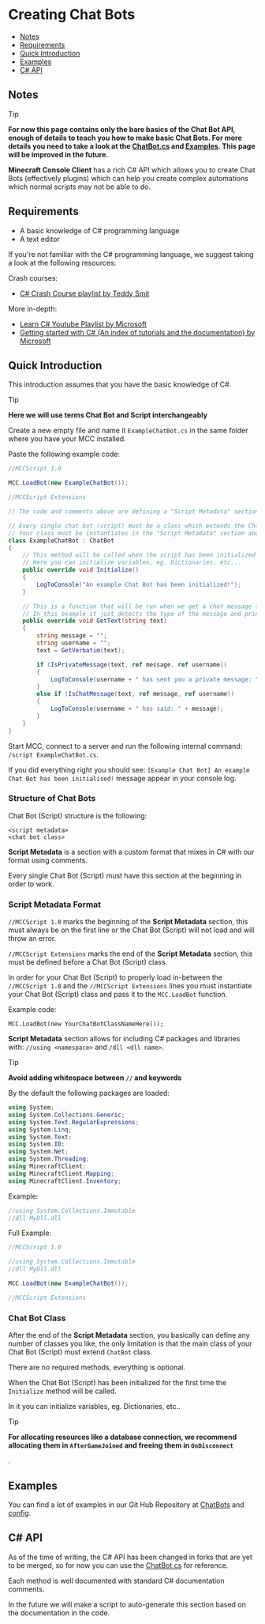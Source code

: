 # Creating Chat Bots

-   [Notes](#notes)
-   [Requirements](#requirements)
-   [Quick Introduction](#quick-introduction)
-   [Examples](#examples)
-   [C# API](#c#-api)

## Notes

<div class="custom-container tip"><p class="custom-container-title">Tip</p>

**For now this page contains only the bare basics of the Chat Bot API, enough of details to teach you how to make basic Chat Bots. For more details you need to take a look at the [ChatBot.cs](https://github.com/MCCTeam/Minecraft-Console-Client/blob/master/MinecraftClient/Scripting/ChatBot.cs) and [Examples](#examples). This page will be improved in the future.**

</div>

**Minecraft Console Client** has a rich C# API which allows you to create Chat Bots (effectively plugins) which can help you create complex automations which normal scripts may not be able to do.

## Requirements

-   A basic knowledge of C# programming language
-   A text editor

If you're not familiar with the C# programming language, we suggest taking a look at the following resources:

Crash courses:

-   [C# Crash Course playlist by Teddy Smit](https://www.youtube.com/watch?v=67oWw9TanOk&list=PL82C6-O4XrHfoN_Y4MwGvJz5BntiL0z0D)

More in-depth:

-   [Learn C# Youtube Playlist by Microsoft](https://www.youtube.com/playlist?list=PLdo4fOcmZ0oVxKLQCHpiUWun7vlJJvUiN)
-   [Getting started with C# (An index of tutorials and the documentation) by Microsoft](https://docs.microsoft.com/en-us/dotnet/csharp/)

## Quick Introduction

This introduction assumes that you have the basic knowledge of C#.

<div class="custom-container tip"><p class="custom-container-title">Tip</p>

**Here we will use terms Chat Bot and Script interchangeably**

</div>

Create a new empty file and name it `ExampleChatBot.cs` in the same folder where you have your MCC installed.

Paste the following example code:

```csharp
//MCCScript 1.0

MCC.LoadBot(new ExampleChatBot());

//MCCScript Extensions

// The code and comments above are defining a "Script Metadata" section

// Every single chat bot (script) must be a class which extends the ChatBot class.
// Your class must be instantiates in the "Script Metadata" section and passed to MCC.LoadBot function.
class ExampleChatBot : ChatBot
{
    // This method will be called when the script has been initialized for the first time, it's called only once
    // Here you can initialize variables, eg. Dictionaries. etc...
	public override void Initialize()
	{
		LogToConsole("An example Chat Bot has been initialized!");
	}

    // This is a function that will be run when we get a chat message from a server
    // In this example it just detects the type of the message and prints it out
	public override void GetText(string text)
	{
		string message = "";
		string username = "";
		text = GetVerbatim(text);

		if (IsPrivateMessage(text, ref message, ref username))
		{
			LogToConsole(username + " has sent you a private message: " + message);
		}
		else if (IsChatMessage(text, ref message, ref username))
		{
			LogToConsole(username + " has said: " + message);
		}
	}
}
```

Start MCC, connect to a server and run the following internal command: `/script ExampleChatBot.cs`.

If you did everything right you should see: `[Example Chat Bot] An example Chat Bot has been initialised!` message appear in your console log.

### Structure of Chat Bots

Chat Bot (Script) structure is the following:

```
<script metadata>
<chat bot class>
```

**Script Metadata** is a section with a custom format that mixes in C# with our format using comments.

Every single Chat Bot (Script) must have this section at the beginning in order to work.

### Script Metadata Format

`//MCCScript 1.0` marks the beginning of the **Script Metadata** section, this must always be on the first line or the Chat Bot (Script) will not load and will throw an error.

`//MCCScript Extensions` marks the end of the **Script Metadata** section, this must be defined before a Chat Bot (Script) class.

In order for your Chat Bot (Script) to properly load in-between the `//MCCScript 1.0` and the `//MCCScript Extensions` lines you must instantiate your Chat Bot (Script) class and pass it to the `MCC.LoadBot` function.

Example code:

```
MCC.LoadBot(new YourChatBotClassNameHere());
```

**Script Metadata** section allows for including C# packages and libraries with: `//using <namespace>` and `/dll <dll name>`.

<div class="custom-container tip"><p class="custom-container-title">Tip</p>

**Avoid adding whitespace between `//` and keywords**

</div>

By the default the following packages are loaded:

```csharp
using System;
using System.Collections.Generic;
using System.Text.RegularExpressions;
using System.Linq;
using System.Text;
using System.IO;
using System.Net;
using System.Threading;
using MinecraftClient;
using MinecraftClient.Mapping;
using MinecraftClient.Inventory;
```

Example:

```csharp
//using System.Collections.Immutable
//dll MyDll.dll
```

Full Example:

```csharp
//MCCScript 1.0

//using System.Collections.Immutable
//dll MyDll.dll

MCC.LoadBot(new ExampleChatBot());

//MCCScript Extensions
```

### Chat Bot Class

After the end of the **Script Metadata** section, you basically can define any number of classes you like, the only limitation is that the main class of your Chat Bot (Script) must extend `ChatBot` class.

There are no required methods, everything is optional.

When the Chat Bot (Script) has been initialized for the first time the `Initialize` method will be called.

In it you can initialize variables, eg. Dictionaries, etc..

<div class="custom-container tip"><p class="custom-container-title">Tip</p>

**For allocating resources like a database connection, we recommend allocating them in `AfterGameJoined` and freeing them in `OnDisconnect`**

</div>.

## Examples

You can find a lot of examples in our Git Hub Repository at [ChatBots](https://github.com/MCCTeam/Minecraft-Console-Client/tree/master/MinecraftClient/ChatBots) and [config](https://github.com/MCCTeam/Minecraft-Console-Client/tree/master/MinecraftClient/config).

## C# API

As of the time of writing, the C# API has been changed in forks that are yet to be merged, so for now you can use the [ChatBot.cs](https://github.com/MCCTeam/Minecraft-Console-Client/blob/master/MinecraftClient/Scripting/ChatBot.cs) for reference.

Each method is well documented with standard C# documentation comments.

In the future we will make a script to auto-generate this section based on the documentation in the code.
